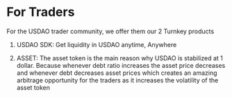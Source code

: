 # For Traders

For the USDAO trader community, we offer them our 2 Turnkey products

1. USDAO SDK: Get liquidity in USDAO anytime, Anywhere

2. ASSET: The asset token is the main reason why USDAO is stabilized at 1 dollar. Because whenever debt ratio increases the asset price decreases and whenever debt decreases asset prices which creates an amazing arbitrage opportunity for the traders as it increases the volatility of the asset token


